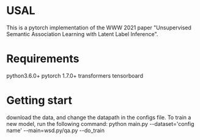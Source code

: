 # USAL
This is a pytorch implementation of the WWW 2021 paper "Unsupervised Semantic Association Learning with Latent Label Inference". 

# Requirements
python3.6.0+
pytorch 1.7.0+
transformers
tensorboard

# Getting start
download the data, and change the datapath in the configs file.
To train a new  model, run the following command:
python main.py --dataset='config name' --main=wsd.py/qa.py --do_train


